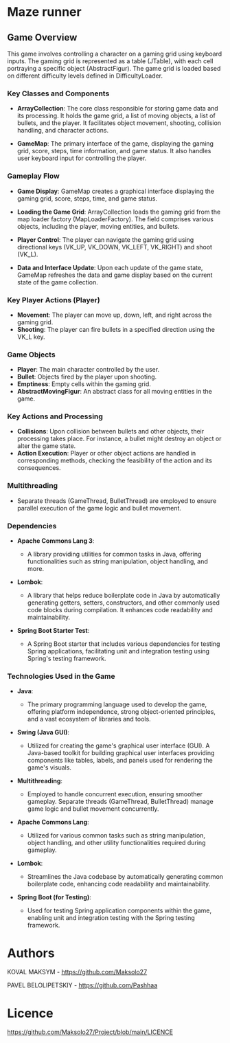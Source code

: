 # Maze runner
## Game Overview

This game involves controlling a character on a gaming grid using keyboard inputs. The gaming grid is represented as a table (JTable), with each cell portraying a specific object (AbstractFigur). The game grid is loaded based on different difficulty levels defined in DifficultyLoader.

### Key Classes and Components

- **ArrayCollection**: The core class responsible for storing game data and its processing. It holds the game grid, a list of moving objects, a list of bullets, and the player. It facilitates object movement, shooting, collision handling, and character actions.

- **GameMap**: The primary interface of the game, displaying the gaming grid, score, steps, time information, and game status. It also handles user keyboard input for controlling the player.

### Gameplay Flow

- **Game Display**: GameMap creates a graphical interface displaying the gaming grid, score, steps, time, and game status.

- **Loading the Game Grid**: ArrayCollection loads the gaming grid from the map loader factory (MapLoaderFactory). The field comprises various objects, including the player, moving entities, and bullets.

- **Player Control**: The player can navigate the gaming grid using directional keys (VK_UP, VK_DOWN, VK_LEFT, VK_RIGHT) and shoot (VK_L).

- **Data and Interface Update**: Upon each update of the game state, GameMap refreshes the data and game display based on the current state of the game collection.

### Key Player Actions (Player)

- **Movement**: The player can move up, down, left, and right across the gaming grid.
- **Shooting**: The player can fire bullets in a specified direction using the VK_L key.

### Game Objects

- **Player**: The main character controlled by the user.
- **Bullet**: Objects fired by the player upon shooting.
- **Emptiness**: Empty cells within the gaming grid.
- **AbstractMovingFigur**: An abstract class for all moving entities in the game.

### Key Actions and Processing

- **Collisions**: Upon collision between bullets and other objects, their processing takes place. For instance, a bullet might destroy an object or alter the game state.
- **Action Execution**: Player or other object actions are handled in corresponding methods, checking the feasibility of the action and its consequences.

### Multithreading

- Separate threads (GameThread, BulletThread) are employed to ensure parallel execution of the game logic and bullet movement.

### Dependencies

- **Apache Commons Lang 3**:
    - A library providing utilities for common tasks in Java, offering functionalities such as string manipulation, object handling, and more.

- **Lombok**:
    - A library that helps reduce boilerplate code in Java by automatically generating getters, setters, constructors, and other commonly used code blocks during compilation. It enhances code readability and maintainability.

- **Spring Boot Starter Test**:
    - A Spring Boot starter that includes various dependencies for testing Spring applications, facilitating unit and integration testing using Spring's testing framework.

### Technologies Used in the Game

- **Java**:
    - The primary programming language used to develop the game, offering platform independence, strong object-oriented principles, and a vast ecosystem of libraries and tools.

- **Swing (Java GUI)**:
    - Utilized for creating the game's graphical user interface (GUI). A Java-based toolkit for building graphical user interfaces providing components like tables, labels, and panels used for rendering the game's visuals.

- **Multithreading**:
    - Employed to handle concurrent execution, ensuring smoother gameplay. Separate threads (GameThread, BulletThread) manage game logic and bullet movement concurrently.

- **Apache Commons Lang**:
    - Utilized for various common tasks such as string manipulation, object handling, and other utility functionalities required during gameplay.

- **Lombok**:
    - Streamlines the Java codebase by automatically generating common boilerplate code, enhancing code readability and maintainability.

- **Spring Boot (for Testing)**:
    - Used for testing Spring application components within the game, enabling unit and integration testing with the Spring testing framework.

# Authors
KOVAL MAKSYM - https://github.com/Maksolo27

PAVEL BELOLIPETSKIY - https://github.com/Pashhaa
# Licence
https://github.com/Maksolo27/Project/blob/main/LICENCE

